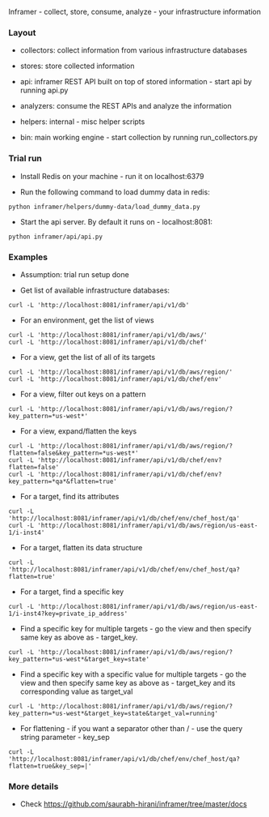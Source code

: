 Inframer - collect, store, consume, analyze - your infrastructure information

### Layout

* collectors: collect information from various infrastructure databases

* stores: store collected information

* api: inframer REST API built on top of stored information - start api by running api.py

* analyzers: consume the REST APIs and analyze the information

* helpers: internal - misc helper scripts

* bin: main working engine - start collection by running run\_collectors.py

### Trial run

* Install Redis on your machine - run it on localhost:6379

* Run the following command to load dummy data in redis:

```
python inframer/helpers/dummy-data/load_dummy_data.py
```

* Start the api server. By default it runs on - localhost:8081:

```
python inframer/api/api.py
```

### Examples

* Assumption: trial run setup done

* Get list of available infrastructure databases:

```
curl -L 'http://localhost:8081/inframer/api/v1/db'
```

* For an environment, get the list of views

```
curl -L 'http://localhost:8081/inframer/api/v1/db/aws/'
curl -L 'http://localhost:8081/inframer/api/v1/db/chef'
```

* For a view, get the list of all of its targets

```
curl -L 'http://localhost:8081/inframer/api/v1/db/aws/region/'
curl -L 'http://localhost:8081/inframer/api/v1/db/chef/env'
```

* For a view, filter out keys on a pattern

```
curl -L 'http://localhost:8081/inframer/api/v1/db/aws/region/?key_pattern=*us-west*'
```

* For a view, expand/flatten the keys

```
curl -L 'http://localhost:8081/inframer/api/v1/db/aws/region/?flatten=false&key_pattern=*us-west*'
curl -L 'http://localhost:8081/inframer/api/v1/db/chef/env?flatten=false'
curl -L 'http://localhost:8081/inframer/api/v1/db/chef/env?key_pattern=*qa*&flatten=true'
```

* For a target, find its attributes

```
curl -L 'http://localhost:8081/inframer/api/v1/db/chef/env/chef_host/qa'
curl -L 'http://localhost:8081/inframer/api/v1/db/aws/region/us-east-1/i-inst4'
```

* For a target, flatten its data structure

```
curl -L 'http://localhost:8081/inframer/api/v1/db/chef/env/chef_host/qa?flatten=true'
```

* For a target, find a specific key

```
curl -L 'http://localhost:8081/inframer/api/v1/db/aws/region/us-east-1/i-inst4?key=private_ip_address'
```

* Find a specific key for multiple targets - go the view and then specify same key as above as - target\_key.

```
curl -L 'http://localhost:8081/inframer/api/v1/db/aws/region/?key_pattern=*us-west*&target_key=state'
```

* Find a specific key with a specific value for multiple targets - go the view and then specify same key as above as - target\_key
and its corresponding value as target\_val
```
curl -L 'http://localhost:8081/inframer/api/v1/db/aws/region/?key_pattern=*us-west*&target_key=state&target_val=running'
```

* For flattening - if you want a separator other than / - use the query string parameter - key\_sep

```
curl -L 'http://localhost:8081/inframer/api/v1/db/chef/env/chef_host/qa?flatten=true&key_sep=|'
```

### More details

* Check https://github.com/saurabh-hirani/inframer/tree/master/docs

